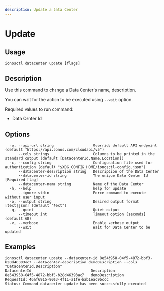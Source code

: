 ```yaml
---
description: Update a Data Center
---
```


# Update

## Usage

```text
ionosctl datacenter update [flags]
```

## Description

Use this command to change a Data Center's name, description. 

You can wait for the action to be executed using `--wait` option.

Required values to run command:
- Data Center Id

## Options

```text
  -u, --api-url string                  Override default API endpoint (default "https://api.ionos.com/cloudapi/v5")
      --cols strings                    Columns to be printed in the standard output (default [DatacenterId,Name,Location])
  -c, --config string                   Configuration file used for authentication (default "$XDG_CONFIG_HOME/ionosctl-config.json")
      --datacenter-description string   Description of the Data Center
      --datacenter-id string            The unique Data Center Id [Required flag]
      --datacenter-name string          Name of the Data Center
  -h, --help                            help for update
      --ignore-stdin                    Force command to execute without user input
  -o, --output string                   Desired output format [text|json] (default "text")
  -q, --quiet                           Quiet output
      --timeout int                     Timeout option [seconds] (default 60)
  -v, --verbose                         Enable verbose output
      --wait                            Wait for Data Center to be updated
```

## Examples

```text
ionosctl datacenter update --datacenter-id 8e543958-04f5-4872-bbf3-b28d46393ac7 --datacenter-description demoDescription --cols "DatacenterId,Description"
DatacenterId                           Description
8e543958-04f5-4872-bbf3-b28d46393ac7   demoDescription
RequestId: 46af6915-9003-4f11-a1fe-bab1eac9bccc
Status: Command datacenter update has been successfully executed
```

